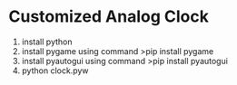 # Customized Analog Clock

1. install python
2. install pygame using command >pip install pygame 
3. install pyautogui using command >pip install pyautogui
4. python clock.pyw 
